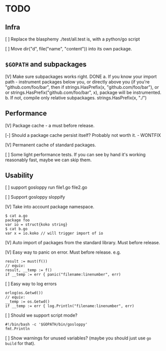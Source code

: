 # TODO

## Infra

[ ] Replace the blasphemy ./test/all.test is, with a python/go script

[ ] Move dir("d", file("name", "content")) into its own package.

## `$GOPATH` and subpackages

[V] Make sure subpackages works right. DONE
    a. If you know your import path - instrument packages below you, or directly above you
       (if you're "github.com/foo/bar", then if strings.HasPrefix(x, "github.com/foo/bar"), or
       or strings.HasPrefix("github.com/foo/bar", x), package will be instrumented.
    b. If not, compile only relative subpackages. strings.HasPrefix(x, "./")

## Performance

[V] Package cache - a must before release.

[-] Should a package cache persist itself? Probably not worth it. - WONTFIX

[V] Permanent cache of standard packages.

[ ] Some light performance tests. If you can see by hand it's working reasonably fast, maybe we can skip them.

## Usability

[ ] support gosloppy run file1.go file2.go

[ ] Support gosloppy sloppify

[V] Take into account package namespace.

    $ cat a.go
    package foo
    var io = struct{koko string}
    $ cat b.go
    var x = io.koko // will trigger import of io

[V] Auto import of packages from the standard library. Must before release.

[V] Easy way to panic on error. Must before release. e.g.

    result := must(f())
    // equiv:
    result, __temp := f()
    if __temp := err { panic("filename:linenumber", err)
   
[ ] Easy way to log errors

    orlog(os.Getwd())
    // equiv:
    __temp := os.Getwd()
    if __temp := err { log.Println("filename:linenumber", err)

[ ] Should we support script mode?

    #!/bin/bash -c '$GOPATH/bin/gosloppy'
    fmt.Println
    
[ ] Show warnings for unused variables? (maybe you should just use `go build` for that).
